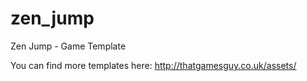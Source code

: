 # zen_jump
Zen Jump - Game Template

You can find more templates here: http://thatgamesguy.co.uk/assets/
